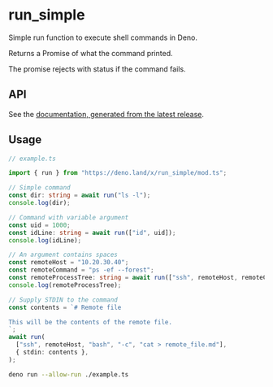 # run_simple

Simple run function to execute shell commands in Deno.

Returns a Promise of what the command printed.

The promise rejects with status if the command fails.

## API

See the [documentation, generated from the latest release](https://doc.deno.land/https://deno.land/x/run_simple/mod.ts).

## Usage

```typescript
// example.ts

import { run } from "https://deno.land/x/run_simple/mod.ts";

// Simple command
const dir: string = await run("ls -l");
console.log(dir);

// Command with variable argument
const uid = 1000;
const idLine: string = await run(["id", uid]);
console.log(idLine);

// An argument contains spaces
const remoteHost = "10.20.30.40";
const remoteCommand = "ps -ef --forest";
const remoteProcessTree: string = await run(["ssh", remoteHost, remoteCommand]);
console.log(remoteProcessTree);

// Supply STDIN to the command
const contents = `# Remote file

This will be the contents of the remote file.
`;
await run(
  ["ssh", remoteHost, "bash", "-c", "cat > remote_file.md"],
  { stdin: contents },
);
```

```sh
deno run --allow-run ./example.ts
```
